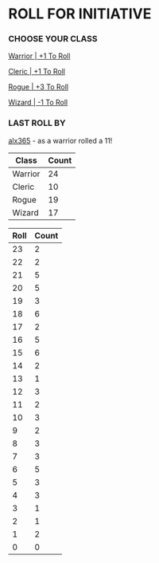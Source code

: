# ROLL FOR INITIATIVE
### CHOOSE YOUR CLASS

[Warrior | +1 To Roll](https://github.com/benjaminsampica/benjaminsampica/issues/new?title=roll%7Cwarrior&body=Just+click+%27Submit+new+issue%27.)

[Cleric | +1 To Roll](https://github.com/benjaminsampica/benjaminsampica/issues/new?title=roll%7Ccleric&body=Just+click+%27Submit+new+issue%27.)

[Rogue | +3 To Roll](https://github.com/benjaminsampica/benjaminsampica/issues/new?title=roll%7Crogue&body=Just+click+%27Submit+new+issue%27.)

[Wizard | -1 To Roll](https://github.com/benjaminsampica/benjaminsampica/issues/new?title=roll%7Cwizard&body=Just+click+%27Submit+new+issue%27.)
### LAST ROLL BY
[alx365](https://www.github.com/alx365) - as a warrior rolled a 11!

|Class|Count|
|-|-|
|Warrior|24|
|Cleric|10|
|Rogue|19|
|Wizard|17|

|Roll|Count|
|-|-|
|23|2
|22|2
|21|5
|20|5
|19|3
|18|6
|17|2
|16|5
|15|6
|14|2
|13|1
|12|3
|11|2
|10|3
|9|2
|8|3
|7|3
|6|5
|5|3
|4|3
|3|1
|2|1
|1|2
|0|0
